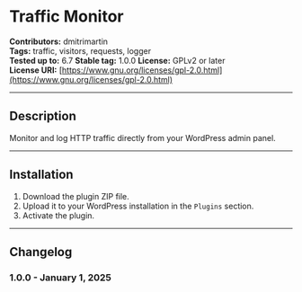 # Traffic Monitor

**Contributors:** dmitrimartin  
**Tags:** traffic, visitors, requests, logger  
**Tested up to:** 6.7
**Stable tag:** 1.0.0
**License:** GPLv2 or later  
**License URI:** [https://www.gnu.org/licenses/gpl-2.0.html](https://www.gnu.org/licenses/gpl-2.0.html)

---

## Description
Monitor and log HTTP traffic directly from your WordPress admin panel.

---

## Installation
1. Download the plugin ZIP file.
2. Upload it to your WordPress installation in the `Plugins` section.
3. Activate the plugin.

---

## Changelog

### 1.0.0 - January 1, 2025